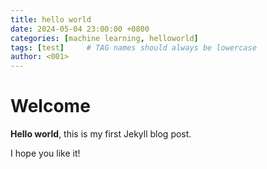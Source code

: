 ```yaml
---
title: hello world
date: 2024-05-04 23:00:00 +0800
categories: [machine learning, helloworld]
tags: [test]     # TAG names should always be lowercase
author: <001> 
---
```


# Welcome

**Hello world**, this is my first Jekyll blog post.

I hope you like it!